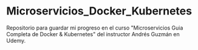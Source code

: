 # Microservicios_Docker_Kubernetes
 Repositorio para guardar mi progreso en el curso "Microservicios Guia Completa de Docker & Kubernetes" del instructor Andrés Guzmán en Udemy.

